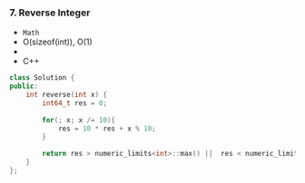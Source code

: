 ### 7. Reverse Integer
* `Math`
* O(sizeof(int)), O(1)
* 
* C++
```cpp
class Solution {
public:
    int reverse(int x) {
        int64_t res = 0;
        
        for(; x; x /= 10){
            res = 10 * res + x % 10;
        }
        
        return res > numeric_limits<int>::max() ||  res < numeric_limits<int>::min() ? 0 : res;
    }
};
```
